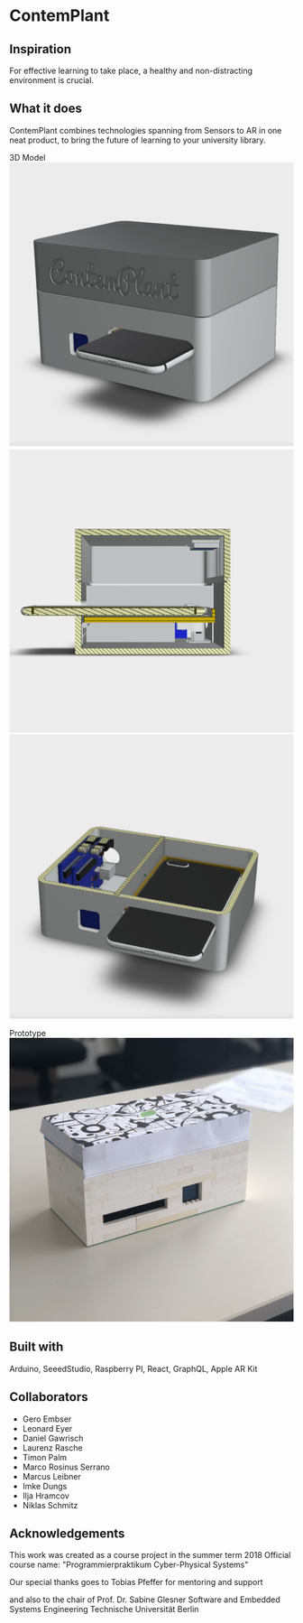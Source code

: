 # ContemPlant

## Inspiration
For effective learning to take place, a healthy and non-distracting environment is crucial. 

## What it does
ContemPlant combines technologies spanning from Sensors to AR in one neat product, to bring the future of learning to your university library.
 

3D Model
<img src="/images/model.png" width="512">
<img src="/images/model_cut_x.png" width="512">
<img src="/images/model_cut_z.png" width="512">


Prototype
<img src="/images/box_front.jpg" width="512"> 


## Built with
Arduino, SeeedStudio, Raspberry PI, React, GraphQL, Apple AR Kit

## Collaborators
- Gero Embser
- Leonard Eyer
- Daniel Gawrisch
- Laurenz Rasche
- Timon Palm
- Marco Rosinus Serrano
- Marcus Leibner
- Imke Dungs
- Ilja Hramcov
- Niklas Schmitz

## Acknowledgements
This work was created as a course project in the summer term 2018
Official course name: "Programmierpraktikum Cyber-Physical Systems"

Our special thanks goes to
Tobias Pfeffer
for mentoring and support

and also to the chair of 
Prof. Dr. Sabine Glesner
Software and Embedded Systems Engineering
Technische Universität Berlin